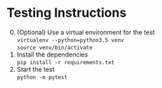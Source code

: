 # Testing Instructions
0. (Optional) Use a virtual environment for the test  
    `virtualenv --python=python3.5 venv`  
    `source venv/bin/activate`
1. Install the dependencies  
    `pip install -r requirements.txt`  
2. Start the test  
    `python -m pytest`
